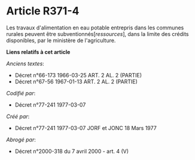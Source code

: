 # Article R371-4

Les travaux d'alimentation en eau potable entrepris dans les communes rurales peuvent être subventionnés[*ressources*], dans
la limite des crédits disponibles, par le ministère de l'agriculture.

**Liens relatifs à cet article**

_Anciens textes_:

  - Décret n°66-173 1966-03-25 ART. 2 AL. 2 (PARTIE)
  - Décret n°67-56 1967-01-13 ART. 2 AL. 2 (PARTIE)

_Codifié par_:

  - Décret n°77-241 1977-03-07

_Créé par_:

  - Décret n°77-241 1977-03-07 JORF et JONC 18 Mars 1977

_Abrogé par_:

  - Décret n°2000-318 du 7 avril 2000 - art. 4 (V)
